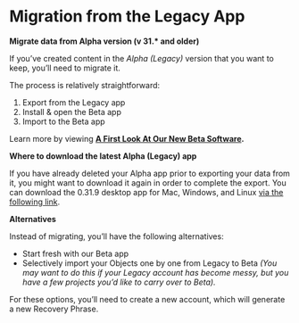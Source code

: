 # Migration from the Legacy App

**Migrate data from Alpha version (v 31.\* and older)**

If you’ve created content in the _Alpha (Legacy)_ version that you want to keep, you’ll need to migrate it.

The process is relatively straightforward:

1. Export from the Legacy app
2. Install & open the Beta app
3. Import to the Beta app

Learn more by viewing [**A First Look At Our New Beta Software**](https://community.anytype.io/t/anytype-spring-town-hall-a-first-look-at-our-new-beta-software/8741)**.**



**Where to download the latest Alpha (Legacy) app**

If you have already deleted your Alpha app prior to exporting your data from it, you might want to download it again in order to complete the export. You can download the 0.31.9 desktop app for Mac, Windows, and Linux [via the following link](../).&#x20;



**Alternatives**&#x20;

Instead of migrating, you’ll have the following alternatives:

* Start fresh with our Beta app
* Selectively import your Objects one by one from Legacy to Beta _(You may want to do this if your Legacy account has become messy, but you have a few projects you’d like to carry over to Beta)._

For these options, you’ll need to create a new account, which will generate a new Recovery Phrase.
